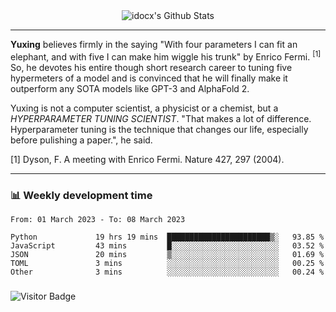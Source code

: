 <div align="center">
    <img align="center" src="https://github-readme-stats.vercel.app/api?username=idocx&show_icons=true&count_private=true&hide_border=true" alt="idocx's Github Stats"></img>
</div>

---

**Yuxing** believes firmly in the saying "With four parameters I can fit an elephant, and with five I can make him wiggle his trunk" by Enrico Fermi. <sup>[1]</sup> So, he devotes his entire though short research career to tuning five hypermeters of a model and is convinced that he will finally make it outperform any SOTA models like GPT-3 and AlphaFold 2.

Yuxing is not a computer scientist, a physicist or a chemist, but a *HYPERPARAMETER TUNING SCIENTIST*. "That makes a lot of difference. Hyperparameter tuning is the technique that changes our life, especially before pulishing a paper.", he said.

[1] Dyson, F. A meeting with Enrico Fermi. Nature 427, 297 (2004).


---

### 📊 Weekly development time
<!--START_SECTION:waka-->

```text
From: 01 March 2023 - To: 08 March 2023

Python             19 hrs 19 mins  ███████████████████████▒░   93.85 %
JavaScript         43 mins         █░░░░░░░░░░░░░░░░░░░░░░░░   03.52 %
JSON               20 mins         ▒░░░░░░░░░░░░░░░░░░░░░░░░   01.69 %
TOML               3 mins          ░░░░░░░░░░░░░░░░░░░░░░░░░   00.25 %
Other              3 mins          ░░░░░░░░░░░░░░░░░░░░░░░░░   00.24 %
```

<!--END_SECTION:waka-->

### 

![Visitor Badge](https://visitor-badge.laobi.icu/badge?page_id=idocx.idocx)